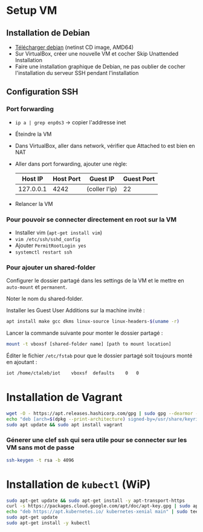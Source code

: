 # Setup VM

## Installation de Debian

- [Télécharger debian](https://www.debian.org/releases/stable/debian-installer/) (netinst CD image, AMD64)
- Sur VirtualBox, créer une nouvelle VM et cocher Skip Unattended Installation
- Faire une installation graphique de Debian, ne pas oublier de cocher l'installation du serveur SSH pendant l'installation

## Configuration SSH

### Port forwarding

- `ip a | grep enp0s3` -> copier l'addresse inet
- Éteindre la VM
- Dans VirtualBox, aller dans network, vérifier que Attached to est bien en NAT
- Aller dans port forwarding, ajouter une règle: 

    |  Host IP | Host Port  | Guest IP  | Guest Port  |
    |---|---|---|---|
    |  127.0.0.1 | 4242  | (coller l'ip)  | 22  |
- Relancer la VM

### Pour pouvoir se connecter directement en root sur la VM

- Installer vim (`apt-get install vim`)
- `vim /etc/ssh/sshd_config`
- Ajouter `PermitRootLogin yes`
- `systemctl restart ssh`

### Pour ajouter un shared-folder

Configurer le dossier partagé dans les settings de la VM et le mettre en `auto-mount` et `permanent`.

Noter le nom du shared-folder.

Installer les Guest User Additions sur la machine invité :

```sh
apt install make gcc dkms linux-source linux-headers-$(uname -r)
```

Lancer la commande suivante pour monter le dossier partagé :
```sh
mount -t vboxsf [shared-folder name] [path to mount location]
```

Éditer le fichier `/etc/fstab` pour que le dossier partagé soit toujours monté en ajoutant :
```sh
iot	/home/ctaleb/iot	vboxsf	defaults	0	0
```

# Installation de Vagrant

```sh
wget -O - https://apt.releases.hashicorp.com/gpg | sudo gpg --dearmor -o /usr/share/keyrings/hashicorp-archive-keyring.gpg
echo "deb [arch=$(dpkg --print-architecture) signed-by=/usr/share/keyrings/hashicorp-archive-keyring.gpg] https://apt.releases.hashicorp.com $(lsb_release -cs) main" | sudo tee /etc/apt/sources.list.d/hashicorp.list
sudo apt update && sudo apt install vagrant
```
### Génerer une clef ssh qui sera utile pour se connecter sur les VM sans mot de passe
```sh
ssh-keygen -t rsa -b 4096
````

# Installation de `kubectl` (WiP)

```sh
sudo apt-get update && sudo apt-get install -y apt-transport-https
curl -s https://packages.cloud.google.com/apt/doc/apt-key.gpg | sudo apt-key add -
echo "deb https://apt.kubernetes.io/ kubernetes-xenial main" | sudo tee -a /etc/apt/sources.list.d/kubernetes.list
sudo apt-get update
sudo apt-get install -y kubectl
```
